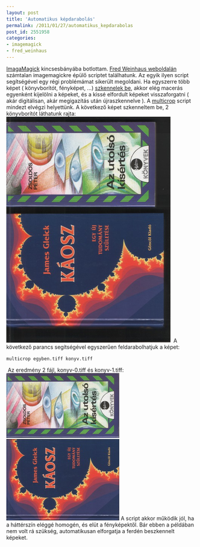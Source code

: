 ```yaml
---
layout: post
title: 'Automatikus képdarabolás'
permalink: /2011/01/27/automatikus_kepdarabolas
post_id: 2551958
categories: 
- imagemagick
- fred_weinhaus
---
```


[ImagaMagick](http://www.imagemagick.org/) kincsesbányába botlottam. 
[Fred Weinhaus weboldalán](http://www.fmwconcepts.com/imagemagick/) számtalan imagemagickre épülő scriptet találhatunk. 
Az egyik ilyen script segítségével egy régi problémámat sikerült megoldani. Ha egyszerre több képet ( könyvborítót, fényképet, ...) 
[szkennelek be](/2011/01/15/szkenneles), akkor elég macerás egyenként kijelölni a képeket, és a kissé elfordult képeket visszaforgatni ( akár digitálisan, akár megigazítás után újraszkennelve ). 
A 
[multicrop](http://www.fmwconcepts.com/imagemagick/multicrop/) script mindezt elvégzi helyettünk. A következő képet szkenneltem be, 2 könyvborítót láthatunk rajta: 
![](/assets/egyben.jpg) 
 A következő parancs segítségével egyszerűen feldarabolhatjuk a képet: 
```
multicrop egyben.tiff konyv.tiff
``` 
 Az eredmény 2 fájl, konyv-0.tiff és konyv-1.tiff: 
![](/assets/konyv1.jpg) 
 
![](/assets/konyv2.jpg) 
A script akkor működik jól, ha a háttérszín eléggé homogén, és elüt a fényképektől. Bár ebben a példában nem volt rá szükség, automatikusan elforgatja a ferdén beszkennelt képeket.